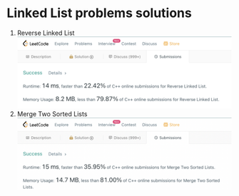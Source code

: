# Linked List problems solutions
1. Reverse Linked List
![LeetCode](https://github.com/nowakkuba99/C/blob/main/Images/C%2B%2B/Linked%20List/ReverseLinkedList.png "Reverse Linked List solution result")
2. Merge Two Sorted Lists
![LeetCode](https://github.com/nowakkuba99/C/blob/main/Images/C%2B%2B/Linked%20List/MergeTwoSortedLists.png "Merge Two Sorted Lists solution result")

